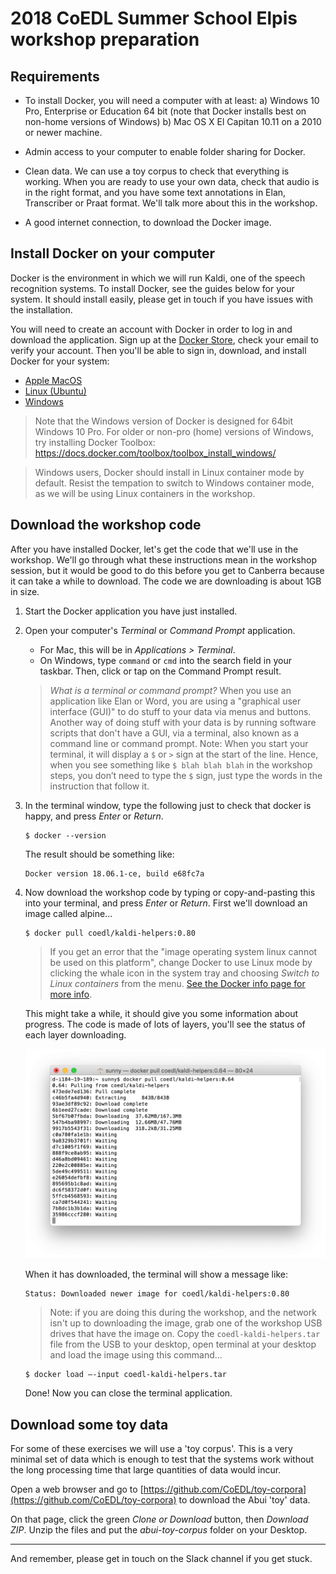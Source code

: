 # 2018 CoEDL Summer School Elpis workshop preparation

## Requirements

* To install Docker, you will need a computer with at least:
a) Windows 10 Pro, Enterprise or Education 64 bit (note that Docker installs best on non-home versions of Windows)
b) Mac OS X El Capitan 10.11 on a 2010 or newer machine.

* Admin access to your computer to enable folder sharing for Docker.

* Clean data. We can use a toy corpus to check that everything is working. When you are ready to use your own data, check that audio is in the right format, and you have some text annotations in Elan, Transcriber or Praat format. We'll talk more about this in the workshop.

* A good internet connection, to download the Docker image.


## Install Docker on your computer

Docker is the environment in which we will run Kaldi, one of the speech recognition systems. To install Docker, see the guides below for your system. It should install easily, please get in touch if you have issues with the installation.

You will need to create an account with Docker in order to log in and download the application. Sign up at the [Docker Store](https://store.docker.com/signup), check your email to verify your account. Then you'll be able to sign in, download, and install Docker for your system:

* [Apple MacOS](https://docs.docker.com/docker-for-mac/install/)
* [Linux (Ubuntu)](https://docs.docker.com/engine/installation/linux/ubuntu/)
* [Windows](https://docs.docker.com/docker-for-windows/install/)

> Note that the Windows version of Docker is designed for 64bit Windows 10 Pro. For older or non-pro (home) versions of Windows, try installing Docker Toolbox: https://docs.docker.com/toolbox/toolbox_install_windows/

> Windows users, Docker should install in Linux container mode by default. Resist the tempation to switch to Windows container mode, as we will be using Linux containers in the workshop.


## Download the workshop code

After you have installed Docker, let's get the code that we'll use in the workshop. We'll go through what these instructions mean in the workshop session, but it would be good to do this before you get to Canberra because it can take a while to download. The code we are downloading is about 1GB in size.

1. Start the Docker application you have just installed.

2. Open your computer's *Terminal* or *Command Prompt* application. 
    * For Mac, this will be in *Applications > Terminal*.
    * On Windows, type  `command` or `cmd` into the search field in your taskbar. Then, click or tap on the Command Prompt result.

    > *What is a terminal or command prompt?*
    > When you use an application like Elan or Word, you are using a "graphical user interface (GUI)" to do stuff to your data via menus and buttons. Another way of doing stuff with your data is by running software scripts that don't have a GUI, via a terminal, also known as a command line or command prompt.
    > Note: When you start your terminal, it will display a `$` or `>` sign at the start of the line. Hence, when you see something like `$ blah blah blah` in the workshop steps, you don’t need to type the `$` sign, just type the words in the instruction that follow it. 


3. In the terminal window, type the following just to check that docker is happy, and press *Enter* or *Return*.  

    ```
    $ docker --version
    ```

    The result should be something like:

    ```
    Docker version 18.06.1-ce, build e68fc7a
    ```


4. Now download the workshop code by typing or copy-and-pasting this into your terminal, and press *Enter* or *Return*. First we'll download an image called alpine...

    ```
    $ docker pull coedl/kaldi-helpers:0.80
    ```

    > If you get an error that the "image operating system linux cannot be used on this platform", change Docker to use Linux mode by clicking the whale icon in the system tray and choosing *Switch to Linux containers* from the menu. [See the Docker info page for more info](https://docs.docker.com/docker-for-windows/#switch-between-windows-and-linux-containers).

    This might take a while, it should give you some information about progress. The code is made of lots of layers, you'll see the status of each layer downloading.

    ![](images/docker-layers.png)

    When it has downloaded, the terminal will show a message like: 

    ```
    Status: Downloaded newer image for coedl/kaldi-helpers:0.80
    ```

    > Note: if you are doing this during the workshop, and the network isn't up to downloading the image, grab one of the workshop USB drives that have the image on. Copy the `coedl-kaldi-helpers.tar` file from the USB to your desktop, open terminal at your desktop and load the image using this command...

    ```
    $ docker load –-input coedl-kaldi-helpers.tar
    ```

    Done! Now you can close the terminal application.  


## Download some toy data

For some of these exercises we will use a 'toy corpus'. This is a very minimal set of data which is enough to test that the systems work without the long processing time that large quantities of data would incur.

Open a web browser and go to [https://github.com/CoEDL/toy-corpora](https://github.com/CoEDL/toy-corpora) to download the Abui 'toy' data.

On that page, click the green *Clone or Download* button, then *Download ZIP*. Unzip the files and put the *abui-toy-corpus* folder on your Desktop.

---

And remember, please get in touch on the Slack channel if you get stuck.
